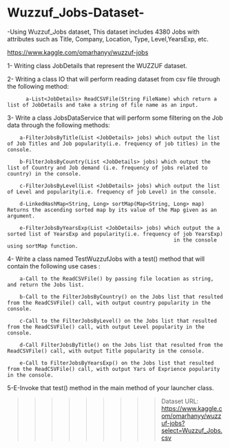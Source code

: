 # Wuzzuf_Jobs-Dataset-



-Using  Wuzzuf_Jobs
dataset, This dataset includes 4380 Jobs with attributes such as Title, Company, Location, Type, Level,YearsExp, etc.

https://www.kaggle.com/omarhanyy/wuzzuf-jobs

1- Writing class JobDetails that represent the WUZZUF dataset.



2- Writing a class IO that will perform reading dataset from csv file through the following method:

          a-List<JobDetails> ReadCSVFile(String FileName) which return a list of JobDetails and take a string of file name as an input.



3- Write a class JobsDataService that will perform some  filtering on the Job data through the following methods:  

        a-FilterJobsByTitle(List <JobDetails> jobs) which output the list of Job Titles and Job popularity(i.e. frequency of job titles) in the console.

        b-FilterJobsByCountry(List <JobDetails> jobs) which output the list of Country and Job demand (i.e. frequency of jobs related to country) in the console.

        c-FilterJobsByLevel(List <JobDetails> jobs) which output the list of Level and popularity(i.e. frequency of job Level) in the console.

        d-LinkedHashMap<String, Long> sortMap(Map<String, Long> map) Returns the ascending sorted map by its value of the Map given as an argument.

        e-FilterJobsByYearsExp(List <JobDetails> jobs) which output the a sorted list of YearsExp and popularity(i.e. frequency of job YearsExp) 
                                                          in the console using sortMap function.



 4- Write a class named TestWuzzufJobs with a test() method that will contain the following use cases :

        a-Call to the ReadCSVFile() by passing file location as string, and return the Jobs list.

        b-Call to the FilterJobsByCountry() on the Jobs list that resulted from the ReadCSVFile() call, with output country popularity in the console.

        c-Call to the FilterJobsByLevel() on the Jobs list that resulted from the ReadCSVFile() call, with output Level popularity in the console.

        d-Call FilterJobsByTitle() on the Jobs list that resulted from the ReadCSVFile() call, with output Title popularity in the console.

        e-Call to FilterJobsByYearsExp() on the Jobs list that resulted from the ReadCSVFile() call, with output Yars of Exprience popularity in the console.

 
5-E-Invoke that test() method in the main method of your launcher class.

 
>>>>>>>>> Dataset URL: https://www.kaggle.com/omarhanyy/wuzzuf-jobs?select=Wuzzuf_Jobs.csv
